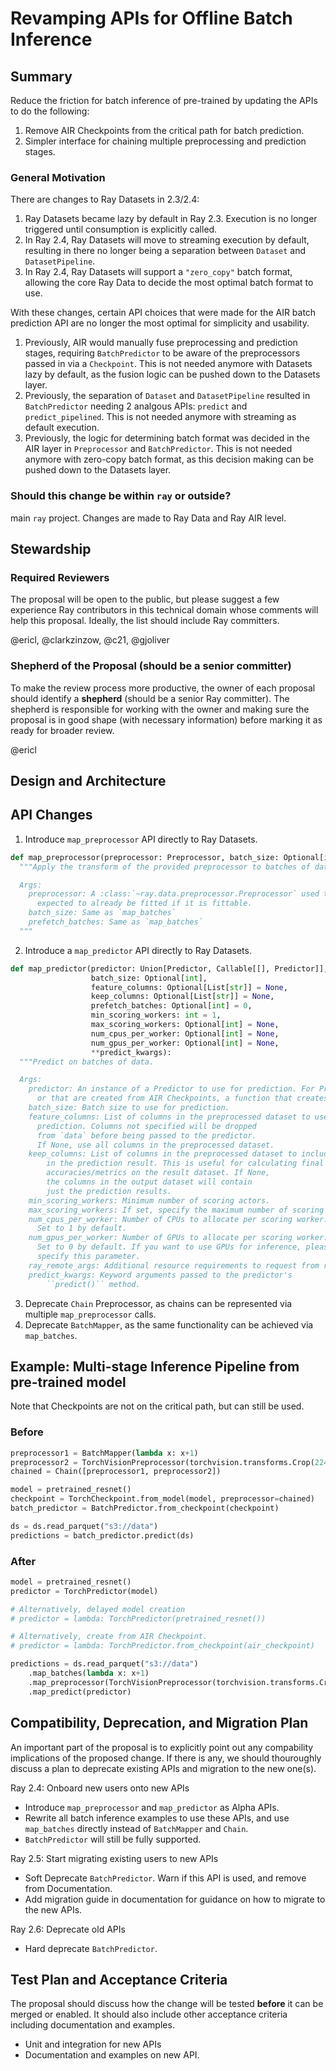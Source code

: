 # Revamping APIs for Offline Batch Inference

## Summary
Reduce the friction for batch inference of pre-trained by updating the APIs to do the following:
1. Remove AIR Checkpoints from the critical path for batch prediction.
2. Simpler interface for chaining multiple preprocessing and prediction stages.

### General Motivation
There are changes to Ray Datasets in 2.3/2.4:
1. Ray Datasets became lazy by default in Ray 2.3. Execution is no longer triggered until consumption is explicitly called.
2. In Ray 2.4, Ray Datasets will move to streaming execution by default, resulting in there no longer being a separation between `Dataset` and `DatasetPipeline`. 
3. In Ray 2.4, Ray Datasets will support a `"zero_copy"` batch format, allowing the core Ray Data to decide the most optimal batch format to use.

With these changes, certain API choices that were made for the AIR batch prediction API are no longer the most optimal for simplicity and usability.
1. Previously, AIR would manually fuse preprocessing and prediction stages, requiring `BatchPredictor` to be aware of the preprocessors passed in via a `Checkpoint`. This is not needed anymore with Datasets lazy by default, as the fusion logic can be pushed down to the Datasets layer.
2. Previously, the separation of `Dataset` and `DatasetPipeline` resulted in `BatchPredictor` needing 2 analgous APIs: `predict` and `predict_pipelined`. This is not needed anymore with streaming as default execution.
3. Previously, the logic for determining batch format was decided in the AIR layer in `Preprocessor` and `BatchPredictor`. This is not needed anymore with zero-copy batch format, as this decision making can be pushed down to the Datasets layer.

### Should this change be within `ray` or outside?
main `ray` project. Changes are made to Ray Data and Ray AIR level.

## Stewardship
### Required Reviewers
The proposal will be open to the public, but please suggest a few experience Ray contributors in this technical domain whose comments will help this proposal. Ideally, the list should include Ray committers.

@ericl, @clarkzinzow, @c21, @gjoliver

### Shepherd of the Proposal (should be a senior committer)
To make the review process more productive, the owner of each proposal should identify a **shepherd** (should be a senior Ray committer). The shepherd is responsible for working with the owner and making sure the proposal is in good shape (with necessary information) before marking it as ready for broader review.

@ericl

## Design and Architecture

## API Changes

1. Introduce `map_preprocessor` API directly to Ray Datasets.

```python
def map_preprocessor(preprocessor: Preprocessor, batch_size: Optional[int], prefetch_batches: Optional[int]):
  """Apply the transform of the provided preprocessor to batches of data.

  Args:
    preprocessor: A :class:`~ray.data.preprocessor.Preprocessor` used to transform batches of data. The provided preprocessor is
      expected to already be fitted if it is fittable.
    batch_size: Same as `map_batches`
    prefetch_batches: Same as `map_batches`
  """
```

2. Introduce a `map_predictor` API directly to Ray Datasets.

```python
def map_predictor(predictor: Union[Predictor, Callable[[], Predictor]], 
                  batch_size: Optional[int], 
                  feature_columns: Optional[List[str]] = None, 
                  keep_columns: Optional[List[str]] = None, 
                  prefetch_batches: Optional[int] = 0, 
                  min_scoring_workers: int = 1,
                  max_scoring_workers: Optional[int] = None,
                  num_cpus_per_worker: Optional[int] = None,
                  num_gpus_per_worker: Optional[int] = None, 
                  **predict_kwargs):
  """Predict on batches of data.

  Args:
    predictor: An instance of a Predictor to use for prediction. For Predictors that are not serializable, or are loading large models
      or that are created from AIR Checkpoints, a function that creates a Predictor can be passed in instead. 
    batch_size: Batch size to use for prediction.
    feature_columns: List of columns in the preprocessed dataset to use for
      prediction. Columns not specified will be dropped
      from `data` before being passed to the predictor.
      If None, use all columns in the preprocessed dataset.
    keep_columns: List of columns in the preprocessed dataset to include
        in the prediction result. This is useful for calculating final
        accuracies/metrics on the result dataset. If None,
        the columns in the output dataset will contain
        just the prediction results.
    min_scoring_workers: Minimum number of scoring actors.
    max_scoring_workers: If set, specify the maximum number of scoring actors.
    num_cpus_per_worker: Number of CPUs to allocate per scoring worker.
      Set to 1 by default.
    num_gpus_per_worker: Number of GPUs to allocate per scoring worker.
      Set to 0 by default. If you want to use GPUs for inference, please
      specify this parameter.
    ray_remote_args: Additional resource requirements to request from ray.
    predict_kwargs: Keyword arguments passed to the predictor's
        ``predict()`` method.
```

3. Deprecate `Chain` Preprocessor, as chains can be represented via multiple `map_preprocessor` calls.
4. Deprecate `BatchMapper`, as the same functionality can be achieved via `map_batches`.
      
## Example: Multi-stage Inference Pipeline from pre-trained model

Note that Checkpoints are not on the critical path, but can still be used.

### Before
```python
preprocessor1 = BatchMapper(lambda x: x+1)
preprocessor2 = TorchVisionPreprocessor(torchvision.transforms.Crop(224, 224))
chained = Chain([preprocessor1, preprocessor2])

model = pretrained_resnet()
checkpoint = TorchCheckpoint.from_model(model, preprocessor=chained)
batch_predictor = BatchPredictor.from_checkpoint(checkpoint)

ds = ds.read_parquet("s3://data")
predictions = batch_predictor.predict(ds)
```

### After
```python
model = pretrained_resnet()
predictor = TorchPredictor(model)

# Alternatively, delayed model creation
# predictor = lambda: TorchPredictor(pretrained_resnet())

# Alternatively, create from AIR Checkpoint.
# predictor = lambda: TorchPredictor.from_checkpoint(air_checkpoint)

predictions = ds.read_parquet("s3://data")
    .map_batches(lambda x: x+1)
    .map_preprocessor(TorchVisionPreprocessor(torchvision.transforms.Crop(224, 224)))
    .map_predict(predictor)
```

## Compatibility, Deprecation, and Migration Plan
An important part of the proposal is to explicitly point out any compability implications of the proposed change. If there is any, we should thouroughly discuss a plan to deprecate existing APIs and migration to the new one(s).

Ray 2.4: Onboard new users onto new APIs
- Introduce `map_preprocessor` and `map_predictor` as Alpha APIs.
- Rewrite all batch inference examples to use these APIs, and use `map_batches` directly instead of `BatchMapper` and `Chain`.
- `BatchPredictor` will still be fully supported.

Ray 2.5: Start migrating existing users to new APIs
- Soft Deprecate `BatchPredictor`. Warn if this API is used, and remove from Documentation.
- Add migration guide in documentation for guidance on how to migrate to the new APIs.

Ray 2.6: Deprecate old APIs
- Hard deprecate `BatchPredictor`.


## Test Plan and Acceptance Criteria
The proposal should discuss how the change will be tested **before** it can be merged or enabled. It should also include other acceptance criteria including documentation and examples. 

- Unit and integration for new APIs
- Documentation and examples on new API.
